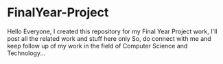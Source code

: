 # FinalYear-Project
Hello Everyone,
I created this repository for my Final Year Project work, I'll post all the related work and stuff here only
So, do connect with me and keep follow up of my work in the field of Computer Science and Technology...
